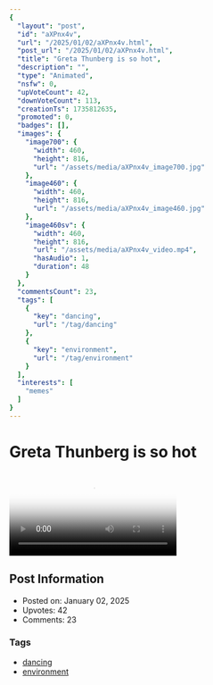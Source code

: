 ```yaml
---
{
  "layout": "post",
  "id": "aXPnx4v",
  "url": "/2025/01/02/aXPnx4v.html",
  "post_url": "/2025/01/02/aXPnx4v.html",
  "title": "Greta Thunberg is so hot",
  "description": "",
  "type": "Animated",
  "nsfw": 0,
  "upVoteCount": 42,
  "downVoteCount": 113,
  "creationTs": 1735812635,
  "promoted": 0,
  "badges": [],
  "images": {
    "image700": {
      "width": 460,
      "height": 816,
      "url": "/assets/media/aXPnx4v_image700.jpg"
    },
    "image460": {
      "width": 460,
      "height": 816,
      "url": "/assets/media/aXPnx4v_image460.jpg"
    },
    "image460sv": {
      "width": 460,
      "height": 816,
      "url": "/assets/media/aXPnx4v_video.mp4",
      "hasAudio": 1,
      "duration": 48
    }
  },
  "commentsCount": 23,
  "tags": [
    {
      "key": "dancing",
      "url": "/tag/dancing"
    },
    {
      "key": "environment",
      "url": "/tag/environment"
    }
  ],
  "interests": [
    "memes"
  ]
}
---
```


# Greta Thunberg is so hot

<video controls playsinline loop poster="/assets/media/aXPnx4v_image460.jpg">
  <source src="/assets/media/aXPnx4v_video.mp4" type="video/mp4">
  Your browser does not support the video tag.
</video>

## Post Information

- Posted on: January 02, 2025
- Upvotes: 42
- Comments: 23

### Tags

- [dancing](/tag/dancing)
- [environment](/tag/environment)
